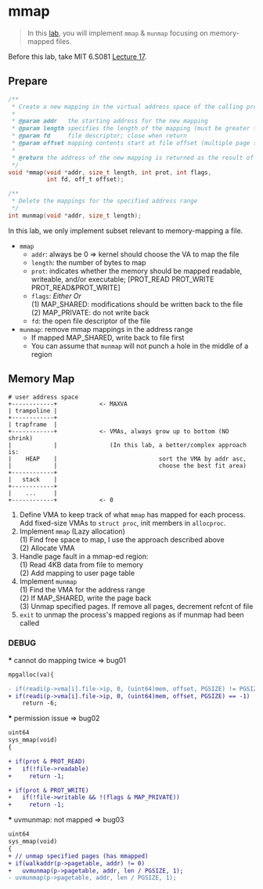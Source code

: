 # mmap

> In this [lab](https://pdos.csail.mit.edu/6.S081/2020/labs/mmap.html), you will
> implement `mmap` & `munmap` focusing on memory-mapped files.

Before this lab, take MIT 6.S081 [Lecture 17](https://mit-public-courses-cn-translatio.gitbook.io/mit6-s081/lec17-virtual-memory-for-applications-frans).

## Prepare

```c
/**
 * Create a new mapping in the virtual address space of the calling process.
 *
 * @param addr   the starting address for the new mapping
 * @param length specifies the length of the mapping (must be greater than 0)
 * @param fd     file descriptor; close when return
 * @param offset mapping contents start at file offset (multiple page size)
 *
 * @return the address of the new mapping is returned as the result of the call
 */
void *mmap(void *addr, size_t length, int prot, int flags,
           int fd, off_t offset);

/**
 * Delete the mappings for the specified address range
 */
int munmap(void *addr, size_t length);
```

In this lab, we only implement subset relevant to memory-mapping a file.
* `mmap`
  * `addr`: always be 0 => kernel should choose the VA to map the file
  * `length`: the number of bytes to map
  * `prot`: indicates whether the memory should be mapped readable, writeable,
    and/or executable; [PROT_READ PROT_WRITE PROT_READ&PROT_WRITE]
  * `flags`: *Either Or*<br/>
    (1) MAP_SHARED: modifications should be written back to the file<br/>
    (2) MAP_PRIVATE: do not write back
  * `fd`: the open file descriptor of the file
* `munmap`: remove mmap mappings in the address range
  * If mapped MAP_SHARED, write back to file first
  * You can assume that `munmap` will not punch a hole in the middle of a region

## Memory Map

```
# user address space
+------------+            <- MAXVA
| trampoline |
+------------+
| trapframe  |
+------------+            <- VMAs, always grow up to bottom (NO shrink)
|            |               (In this lab, a better/complex approach is:
|    HEAP    |                             sort the VMA by addr asc,
|            |                             choose the best fit area)
+------------+
|   stack    |
+------------+
|    ...     |
+------------+            <- 0
```

1. Define VMA to keep track of what `mmap` has mapped for each process.<br/>
   Add fixed-size VMAs to `struct proc`, init members in `allocproc`.
2. Implement `mmap` (Lazy allocation)<br/>
   (1) Find free space to map, I use the approach described above<br/>
   (2) Allocate VMA
3. Handle page fault in a mmap-ed region:<br/>
   (1) Read 4KB data from file to memory<br/>
   (2) Add mapping to user page table
4. Implement `munmap`<br/>
   (1) Find the VMA for the address range<br/>
   (2) If MAP_SHARED, write the page back<br/>
   (3) Unmap specified pages. If remove all pages, decrement refcnt of file
5. `exit` to unmap the process's mapped regions as if munmap had been called

### DEBUG

<b>*</b> cannot do mapping twice => bug01

```diff
mpgalloc(va){

- if(readi(p->vma[i].file->ip, 0, (uint64)mem, offset, PGSIZE) != PGSIZE)
+ if(readi(p->vma[i].file->ip, 0, (uint64)mem, offset, PGSIZE) == -1)
    return -6;
```

<b>*</b> permission issue => bug02

```diff
uint64
sys_mmap(void)
{

+ if(prot & PROT_READ)
+   if(!file->readable)
+     return -1;

+ if(prot & PROT_WRITE)
+   if(!file->writable && !(flags & MAP_PRIVATE))
+     return -1;
```

<b>*</b> uvmunmap: not mapped => bug03

```diff
uint64
sys_mmap(void)
{
+ // unmap specified pages (has mmapped)
+ if(walkaddr(p->pagetable, addr) != 0)
+   uvmunmap(p->pagetable, addr, len / PGSIZE, 1);
- uvmunmap(p->pagetable, addr, len / PGSIZE, 1);
```

